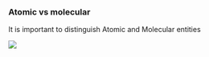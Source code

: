 ### Atomic vs molecular

It is important to distinguish Atomic and Molecular entities

![](assets/gifs/demo-atoms-vs-molecules.gif)
